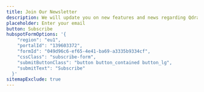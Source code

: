 ```yaml
---
title: Join Our Newsletter
description: We will update you on new features and news regarding Qdrant and Vector Similarity Search.
placeholder: Enter your email
button: Subscribe
hubspotFormOptions: '{
    "region": "eu1",
    "portalId": "139603372",
    "formId": "049d96c6-ef65-4e41-ba69-a3335b9334cf",
    "cssClass": "subscribe-form",
    "submitButtonClass": "button button_contained button_lg",
    "submitText": "Subscribe"
  }'
sitemapExclude: true
---
```

